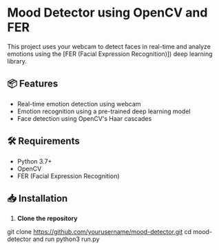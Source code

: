 # Mood Detector using OpenCV and FER

This project uses your webcam to detect faces in real-time and analyze emotions using the [FER (Facial Expression Recognition)]) deep learning library.

## 📦 Features

- Real-time emotion detection using webcam
- Emotion recognition using a pre-trained deep learning model
- Face detection using OpenCV's Haar cascades

## 🛠 Requirements

- Python 3.7+
- OpenCV
- FER (Facial Expression Recognition)

## 📥 Installation

1. **Clone the repository** 

git clone https://github.com/yourusername/mood-detector.git
cd mood-detector
and run python3 run.py
